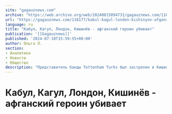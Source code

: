 ```yaml
---
site: "gagauznews.com"
archive: "https://web.archive.org/web/20240815094731/gagauznews.com/116177/kabul-kagul-london-kishinyov-afganskij-geroin-ubivaet.html"
url: "https://gagauznews.com/116177/kabul-kagul-london-kishinyov-afganskij-geroin-ubivaet.html"
language: ru
title: "Кабул, Кагул, Лондон, Кишинёв - афганский героин убивает"
publication: '[[Gagauznews]]'
published: '2024-07-10T15:59:55+00:00'
author: Ольга Л.
section:
- Аналитика
- Новости
- Общество
description: "Представитель банды Tottenham Turks был застрелен в Кишинёве — пусть это пока и неофициальная информация, но обычно такие вещи и не сообщаются официально. Сегодня Кишинёв активно обсуждает произошедшее, но, между тем, в европейской прессе это название в последние недели примелькалось. Так, в начале июня сего года английская пресса сообщила об атаке в английском Хакни — одном из пригородов Лондона. Неизвестный в шлеме и на похищенном байке расстрелял троих мужчин из преступного клана Бомбасилар, целясь прежде всего в 37-летнего Бейтуллу Гюндуза, который только поужинал в компании друзей в ресторане и покидал заведение. К сожалению, была серьезно ранена и 9-летняя девочка, которая […]"
---
```


# Кабул, Кагул, Лондон, Кишинёв - афганский героин убивает

